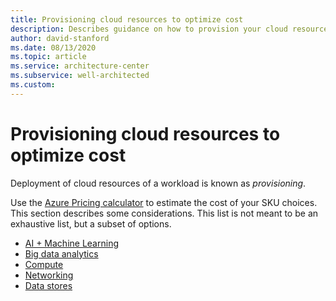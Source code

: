 ```yaml
---
title: Provisioning cloud resources to optimize cost
description: Describes guidance on how to provision your cloud resources to minimize cost.
author: david-stanford
ms.date: 08/13/2020
ms.topic: article
ms.service: architecture-center
ms.subservice: well-architected
ms.custom: 
---
```



# Provisioning cloud resources to optimize cost

Deployment of cloud resources of a workload is known as _provisioning_.  

Use the [Azure Pricing calculator](https://azure.microsoft.com/pricing/calculator/) to estimate the cost of your SKU choices. This section describes some considerations. This list is not meant to be an exhaustive list, but a subset of options.

- [AI + Machine Learning](./provision-ai-ml.md)
- [Big data analytics](./provision-analytics.md)
- [Compute](./provision-compute.md)
- [Networking](./provision-networking.md)
- [Data stores](./provision-datastores.md)
